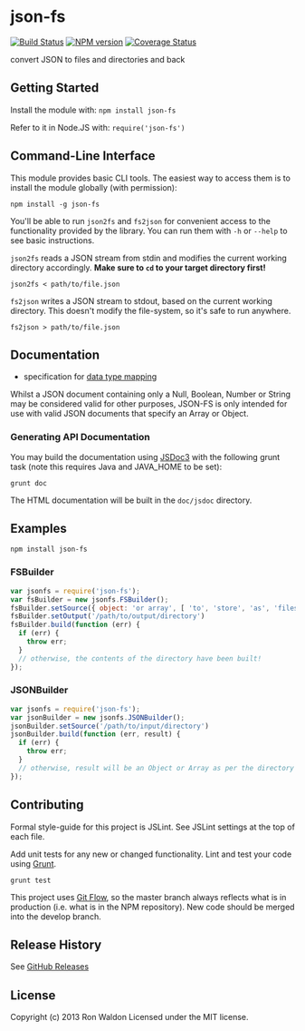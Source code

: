# json-fs
[![Build Status](https://travis-ci.org/jokeyrhyme/json-fs.png?branch=master,develop)](https://travis-ci.org/jokeyrhyme/json-fs)
[![NPM version](https://badge.fury.io/js/json-fs.png)](http://badge.fury.io/js/json-fs) [![Coverage Status](https://coveralls.io/repos/jokeyrhyme/json-fs/badge.png)](https://coveralls.io/r/jokeyrhyme/json-fs)

convert JSON to files and directories and back

## Getting Started

Install the module with: `npm install json-fs`

Refer to it in Node.JS with: `require('json-fs')`

## Command-Line Interface

This module provides basic CLI tools. The easiest way to access them is to
install the module globally (with permission):

    npm install -g json-fs

You'll be able to run `json2fs` and `fs2json` for convenient access to the
functionality provided by the library. You can run them with `-h` or `--help`
to see basic instructions.

`json2fs` reads a JSON stream from stdin and modifies the current working
directory accordingly. **Make sure to `cd` to your target directory first!**

    json2fs < path/to/file.json

`fs2json` writes a JSON stream to stdout, based on the current working
directory. This doesn't modify the file-system, so it's safe to run anywhere.

    fs2json > path/to/file.json

## Documentation

- specification for [data type mapping](doc/mapping.md)

Whilst a JSON document containing only a Null, Boolean, Number or String may be
considered valid for other purposes, JSON-FS is only intended for use with
valid JSON documents that specify an Array or Object.

### Generating API Documentation

You may build the documentation using [JSDoc3](http://usejsdoc.org) with the
following grunt task (note this requires Java and JAVA_HOME to be set):

    grunt doc

The HTML documentation will be built in the `doc/jsdoc` directory.

## Examples

```shell
npm install json-fs
```

### FSBuilder

```javascript
var jsonfs = require('json-fs');
var fsBuilder = new jsonfs.FSBuilder();
fsBuilder.setSource({ object: 'or array', [ 'to', 'store', 'as', 'files' ] });
fsBuilder.setOutput('/path/to/output/directory')
fsBuilder.build(function (err) {
  if (err) {
    throw err;
  }
  // otherwise, the contents of the directory have been built!
});
```

### JSONBuilder

```javascript
var jsonfs = require('json-fs');
var jsonBuilder = new jsonfs.JSONBuilder();
jsonBuilder.setSource('/path/to/input/directory')
jsonBuilder.build(function (err, result) {
  if (err) {
    throw err;
  }
  // otherwise, result will be an Object or Array as per the directory
});
```

## Contributing
Formal style-guide for this project is JSLint. See JSLint settings at the top of
each file.

Add unit tests for any new or changed functionality. Lint and test your code
using [Grunt](http://gruntjs.com/).

    grunt test

This project uses [Git Flow](https://github.com/nvie/gitflow), so the master
branch always reflects what is in production (i.e. what is in the NPM repository).
New code should be merged into the develop branch.

## Release History
See [GitHub Releases](https://github.com/jokeyrhyme/json-fs/releases)

## License
Copyright (c) 2013 Ron Waldon
Licensed under the MIT license.
